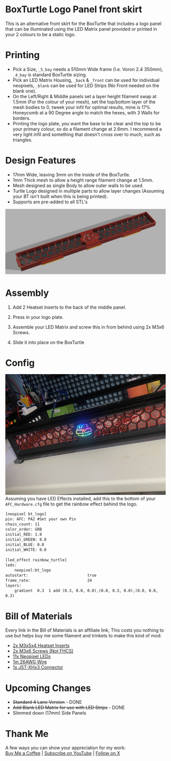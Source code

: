 BoxTurtle Logo Panel front skirt
===
This is an alternative front skirt for the BoxTurtle that includes a logo panel that can be illuminated using the LED Matrix panel provided or printed in your 2 colours to be a static logo.

Printing
===
- Pick a Size, `_5_bay` needs a 510mm Wide frame (I.e. Voron 2.4 350mm), `_4_bay` is standard BoxTurtle sizing.
- Pick an LED Matrix Housing, `_back` & `_front` can be used for individual neopixels, `_blank` can be used for LED Strips (No Front needed on the blank one).
- On the Left/Right & Middle panels set a layer height filament swap at 1.5mm (For the colour of your mesh), set the top/bottom layer of the mesh bodies to 0, tweek your infil for optimal results, mine is 17% Honeycomb at a 90 Degree angle to match the hexes, with 3 Walls for borders.
- Printing the logo plate, you want the base to be clear and the top to be your primary colour, so do a filament change at 2.6mm. I recommend a very light infil and something that doesn't cross over to much, such as triangles.

Design Features
===
 - 17mm Wide, leaving 3mm on the inside of the BoxTurtle.
 - 1mm Thick mesh to allow a height range filament change at 1.5mm.
 - Mesh designed as single Body to allow outer walls to be used.
 - Turtle Logo designed in multiple parts to allow layer changes (Assuming your BT isn't built when this is being printed).
 - Supports are pre-added to all STL's

![Render](./Images/render.png)

Assembly
===
1. Add 2 Heatset inserts to the back of the middle panel.

2. Press in your logo plate.

3. Assemble your LED Matrix and screw this in from behind using 2x M3x6 Screws.

4. Slide it into place on the BoxTurtle

Config
===
![Photo](./Images/photo_led.jpg)
Assuming you have LED Effects installed, add this to the bottom of your `AFC_Hardware.cfg` file to get the rainbow effect behind the logo.
```
[neopixel bt_logo]
pin: AFC: PA2 #Set your own Pin
chain_count: 11
color_order: GRB
initial_RED: 1.0
initial_GREEN: 0.0
initial_BLUE: 0.0
initial_WHITE: 0.0

[led_effect rainbow_turtle]
leds:
    neopixel:bt_logo
autostart:                          true
frame_rate:                         24
layers:
    gradient  0.3  1 add (0.3, 0.0, 0.0),(0.0, 0.3, 0.0),(0.0, 0.0, 0.3)
```

Bill of Materials
===
Every link in the Bill of Materials is an affiliate link, This costs you nothing to use but helps buy me some filament and trinkets to make this kind of mod.

 - [2x M3x5x4 Heatset Inserts](https://s.click.aliexpress.com/e/_DdHrjjj)
 - [2x M3x6 Screws (Not FHCS)](https://s.click.aliexpress.com/e/_DEccKQd)
 - [11x Neopixel LEDs](https://s.click.aliexpress.com/e/_DCKnF41)
 - [1m 26AWG Wire](https://s.click.aliexpress.com/e/_Dcg8I5b)
 - [1x JST-XHx3 Connector](https://s.click.aliexpress.com/e/_DE6E8Rn)

Upcoming Changes
===
 - ~~Standard 4 Lane Version~~ - DONE
 - ~~Add Blank LED Matrix for use with LED Strips~~ - DONE
 - Slimmed down (17mm) Side Panels

Thank Me
===
A few ways you can show your appreciation for my work:\
[Buy Me a Coffee](https://buymeacoffee.com/makermylo) | [Subscribe on YouTube](https://www.youtube.com/@makermylo) | [Follow on X](https://x.com/MakerMylo)
